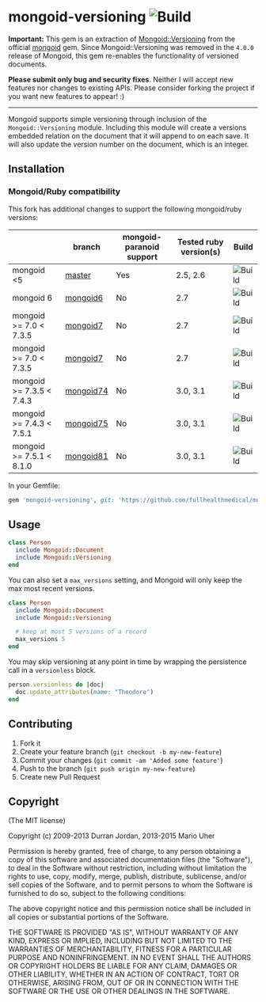 # mongoid-versioning ![Build](https://github.com/fullhealthmedical/mongoid-versioning/actions/workflows/build.yml/badge.svg?branch=mongoid6)

**Important:** This gem is an extraction of [Mongoid::Versioning](http://mongoid.github.io/en/mongoid/docs/extras.html#versioning) from the official [mongoid](http://mongoid.org) gem.
Since Mongoid::Versioning was removed in the `4.0.0` release of Mongoid, this gem re-enables the functionality of versioned documents.

**Please submit only bug and security fixes**. Neither I will accept new features nor changes to existing APIs. Please consider forking the project if you want new features to appear! :)

---

Mongoid supports simple versioning through inclusion of the `Mongoid::Versioning` module. Including this module will create a versions embedded relation on the document that it will append to on each save. It will also update the version number on the document, which is an integer.

## Installation

### Mongoid/Ruby compatibility

This fork has additional changes to support the following mongoid/ruby versions:

|                          | branch                                                                              | mongoid-paranoid support | Tested ruby version(s) | Build                                                                                                                    |
|--------------------------|-------------------------------------------------------------------------------------|--------------------------|------------------------|--------------------------------------------------------------------------------------------------------------------------|
| mongoid <5               | [master](https://github.com/fullhealthmedical/mongoid-versioning/tree/master)       | Yes                      | 2.5, 2.6               | ![Build](https://github.com/fullhealthmedical/mongoid-versioning/actions/workflows/build.yml/badge.svg?branch=master)    |
| mongoid 6                | [mongoid6](https://github.com/fullhealthmedical/mongoid-versioning/tree/mongoid6)   | No                       | 2.7                    | ![Build](https://github.com/fullhealthmedical/mongoid-versioning/actions/workflows/build.yml/badge.svg?branch=mongoid6)  |
| mongoid >= 7.0 < 7.3.5   | [mongoid7](https://github.com/fullhealthmedical/mongoid-versioning/tree/mongoid7)   | No                       | 2.7                    | ![Build](https://github.com/fullhealthmedical/mongoid-versioning/actions/workflows/build.yml/badge.svg?branch=mongoid7)  |
| mongoid >= 7.0 < 7.3.5   | [mongoid7](https://github.com/fullhealthmedical/mongoid-versioning/tree/mongoid73)  | No                       | 2.7                    | ![Build](https://github.com/fullhealthmedical/mongoid-versioning/actions/workflows/build.yml/badge.svg?branch=mongoid73) |
| mongoid >= 7.3.5 < 7.4.3 | [mongoid74](https://github.com/fullhealthmedical/mongoid-versioning/tree/mongoid74) | No                       | 3.0, 3.1               | ![Build](https://github.com/fullhealthmedical/mongoid-versioning/actions/workflows/build.yml/badge.svg?branch=mongoid74) |
| mongoid >= 7.4.3 < 7.5.1 | [mongoid75](https://github.com/fullhealthmedical/mongoid-versioning/tree/mongoid75) | No                       | 3.0, 3.1               | ![Build](https://github.com/fullhealthmedical/mongoid-versioning/actions/workflows/build.yml/badge.svg?branch=mongoid75) |
| mongoid >= 7.5.1 < 8.1.0 | [mongoid81](https://github.com/fullhealthmedical/mongoid-versioning/tree/mongoid81) | No                       | 3.0, 3.1               | ![Build](https://github.com/fullhealthmedical/mongoid-versioning/actions/workflows/build.yml/badge.svg?branch=mongoid81) |

In your Gemfile:

```ruby
gem 'mongoid-versioning', git: 'https://github.com/fullhealthmedical/mongoid-versioning', branch: 'master'
```

## Usage

```ruby
class Person
  include Mongoid::Document
  include Mongoid::Versioning
end
```

You can also set a `max_versions` setting, and Mongoid will only keep the max most recent versions.

```ruby
class Person
  include Mongoid::Document
  include Mongoid::Versioning

  # keep at most 5 versions of a record
  max_versions 5
end
```

You may skip versioning at any point in time by wrapping the persistence call in a `versionless` block.

```ruby
person.versionless do |doc|
  doc.update_attributes(name: "Theodore")
end
```

## Contributing

1. Fork it
2. Create your feature branch (`git checkout -b my-new-feature`)
3. Commit your changes (`git commit -am 'Added some feature'`)
4. Push to the branch (`git push origin my-new-feature`)
5. Create new Pull Request

## Copyright

(The MIT license)

Copyright (c) 2009-2013 Durran Jordan, 2013-2015 Mario Uher

Permission is hereby granted, free of charge, to any person obtaining
a copy of this software and associated documentation files (the
"Software"), to deal in the Software without restriction, including
without limitation the rights to use, copy, modify, merge, publish,
distribute, sublicense, and/or sell copies of the Software, and to
permit persons to whom the Software is furnished to do so, subject to
the following conditions:

The above copyright notice and this permission notice shall be
included in all copies or substantial portions of the Software.

THE SOFTWARE IS PROVIDED "AS IS", WITHOUT WARRANTY OF ANY KIND,
EXPRESS OR IMPLIED, INCLUDING BUT NOT LIMITED TO THE WARRANTIES OF
MERCHANTABILITY, FITNESS FOR A PARTICULAR PURPOSE AND
NONINFRINGEMENT. IN NO EVENT SHALL THE AUTHORS OR COPYRIGHT HOLDERS BE
LIABLE FOR ANY CLAIM, DAMAGES OR OTHER LIABILITY, WHETHER IN AN ACTION
OF CONTRACT, TORT OR OTHERWISE, ARISING FROM, OUT OF OR IN CONNECTION
WITH THE SOFTWARE OR THE USE OR OTHER DEALINGS IN THE SOFTWARE.
